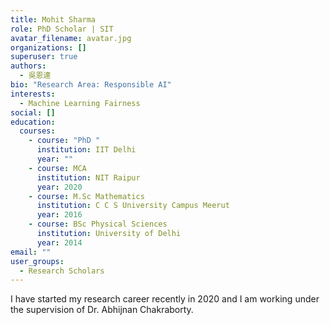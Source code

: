 ```yaml
---
title: Mohit Sharma
role: PhD Scholar | SIT
avatar_filename: avatar.jpg
organizations: []
superuser: true
authors:
  - 吳恩達
bio: "Research Area: Responsible AI"
interests:
  - Machine Learning Fairness
social: []
education:
  courses:
    - course: "PhD "
      institution: IIT Delhi
      year: ""
    - course: MCA
      institution: NIT Raipur
      year: 2020
    - course: M.Sc Mathematics
      institution: C C S University Campus Meerut
      year: 2016
    - course: BSc Physical Sciences
      institution: University of Delhi
      year: 2014
email: ""
user_groups:
  - Research Scholars
---
```

I have started my research career recently in 2020 and I am working under the supervision of Dr. Abhijnan Chakraborty.